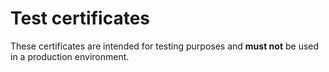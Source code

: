 # Test certificates

These certificates are intended for testing purposes and **must not** be used in a production environment.
